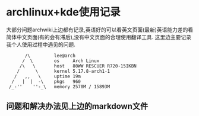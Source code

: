 # archlinux+kde使用记录
大部分问题archwiki上边都有记录,英语好的可以看英文页面(最新)英语能力差的看简体中文页面(有的会有滞后),没有中文页面的合理使用翻译工具.
这里边主要记录我个人使用过程中遇见的问题.
```shell
       /\         lee@arch
      /  \        os     Arch Linux
     /\   \       host   80WW RESCUER R720-15IKBN
    /      \      kernel 5.17.8-arch1-1
   /   ,,   \     uptime 19m
  /   |  |  -\    pkgs   960
 /_-''    ''-_\   memory 2570M / 15893M
```

## 问题和解决办法见上边的markdown文件
